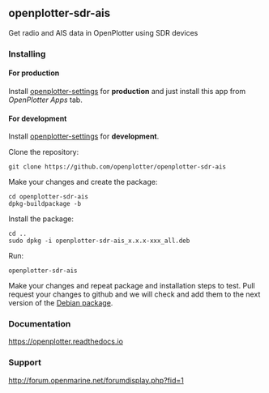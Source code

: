 ## openplotter-sdr-ais

Get radio and AIS data in OpenPlotter using SDR devices

### Installing

#### For production

Install [openplotter-settings](https://github.com/openplotter/openplotter-settings) for **production** and just install this app from *OpenPlotter Apps* tab.

#### For development

Install [openplotter-settings](https://github.com/openplotter/openplotter-settings) for **development**.

Clone the repository:

`git clone https://github.com/openplotter/openplotter-sdr-ais`

Make your changes and create the package:

```
cd openplotter-sdr-ais
dpkg-buildpackage -b
```

Install the package:

```
cd ..
sudo dpkg -i openplotter-sdr-ais_x.x.x-xxx_all.deb
```

Run:

`openplotter-sdr-ais`

Make your changes and repeat package and installation steps to test. Pull request your changes to github and we will check and add them to the next version of the [Debian package](https://launchpad.net/~openplotter/+archive/ubuntu/openplotter).

### Documentation

https://openplotter.readthedocs.io

### Support

http://forum.openmarine.net/forumdisplay.php?fid=1
